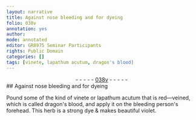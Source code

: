 ```yaml
---
layout: narrative
title: Against nose bleeding and for dyeing
folio: 038v
annotation: yes
author:
mode: annotated
editor: GR8975 Seminar Participants
rights: Public Domain
categories: []
tags: [vinete, lapathum acutum, dragon's blood]
---
```


 <div class="folio" align="center">- - - - - <a href="http://gallica.bnf.fr/ark:/12148/btv1b10500001g/f82.image" target="_blank">038v</a> - - - - - </div>     
## Against nose bleeding and for dyeing

 
Pound some of the kind of <span class="material">vinete</span> or <span class="material">lapathum acutum</span> that is red—veined, which is called <span class="material">dragon's blood</span>, and apply it on the bleeding person's forehead. This herb is a strong dye & makes beautiful violet.
 